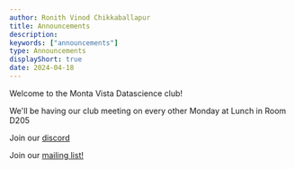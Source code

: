 ```yaml
---
author: Ronith Vinod Chikkaballapur
title: Announcements
description:
keywords: ["announcements"]
type: Announcements
displayShort: true
date: 2024-04-18
---
```


Welcome to the Monta Vista Datascience club!

We'll  be having our club meeting on every other Monday at Lunch in Room D205

Join our [discord](https://discord.gg/M2VTvfxs)

Join our [mailing list!](https://forms.gle/G9Up1n8yHvQikV917)
